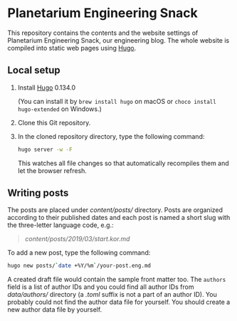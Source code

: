 Planetarium Engineering Snack
=============================

This repository contains the contents and the website settings of
Planetarium Engineering Snack, our engineering blog.  The whole website
is compiled into static web pages using [Hugo].

[Hugo]: https://gohugo.io/


Local setup
-----------

 1. Install [Hugo] 0.134.0

    (You can install it by `brew install hugo` on macOS or
    `choco install hugo-extended` on Windows.)

 2. Clone this Git repository.

 3. In the cloned repository directory, type the following command:

    ~~~~ bash
    hugo server -w -F
    ~~~~

    This watches all file changes so that automatically recompiles them and
    let the browser refresh.


Writing posts
-------------

The posts are placed under *content/posts/* directory.  Posts are organized
according to their published dates and each post is named a short slug with
the three-letter language code, e.g.:

> *content/posts/2019/03/start.kor.md*

To add a new post, type the following command:

~~~~ bash
hugo new posts/`date +%Y/%m`/your-post.eng.md
~~~~

A created draft file would contain the sample front matter too.
The `authors` field is a list of author IDs and you could find all
author IDs from *data/authors/* directory (a *.toml* suffix is not
a part of an author ID).  You probably could not find the author data
file for yourself.  You should create a new author data file by yourself.
